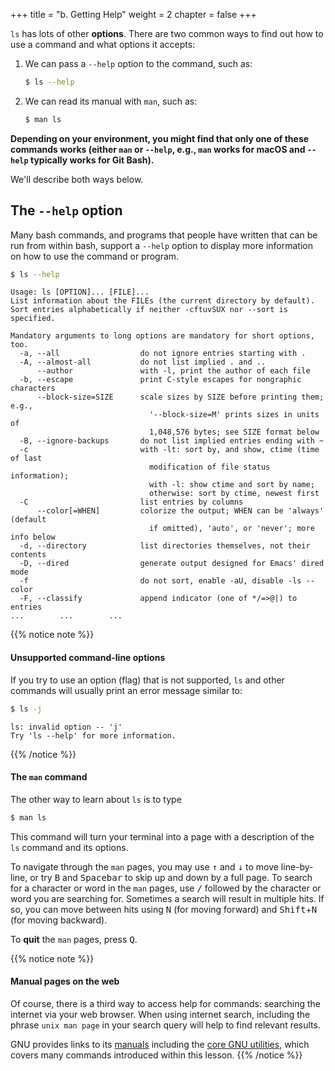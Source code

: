 +++
title = "b. Getting Help"
weight = 2
chapter = false
+++


`ls` has lots of other **options**. There are two common ways to find out how
to use a command and what options it accepts:

1. We can pass a `--help` option to the command, such as:
    ```Bash
    $ ls --help
    ```

2. We can read its manual with `man`, such as:
    ```Bash
    $ man ls
    ```

**Depending on your environment, you might find that only one of these commands works
(either `man` or `--help`, e.g., `man` works for macOS and `--help` typically works for Git Bash).**

We'll describe both ways below.

## The `--help` option

Many bash commands, and programs that people have written that can be
run from within bash, support a `--help` option to display more
information on how to use the command or program.

```Bash
$ ls --help
```

~~~
Usage: ls [OPTION]... [FILE]...
List information about the FILEs (the current directory by default).
Sort entries alphabetically if neither -cftuvSUX nor --sort is specified.

Mandatory arguments to long options are mandatory for short options, too.
  -a, --all                  do not ignore entries starting with .
  -A, --almost-all           do not list implied . and ..
      --author               with -l, print the author of each file
  -b, --escape               print C-style escapes for nongraphic characters
      --block-size=SIZE      scale sizes by SIZE before printing them; e.g.,
                               '--block-size=M' prints sizes in units of
                               1,048,576 bytes; see SIZE format below
  -B, --ignore-backups       do not list implied entries ending with ~
  -c                         with -lt: sort by, and show, ctime (time of last
                               modification of file status information);
                               with -l: show ctime and sort by name;
                               otherwise: sort by ctime, newest first
  -C                         list entries by columns
      --color[=WHEN]         colorize the output; WHEN can be 'always' (default
                               if omitted), 'auto', or 'never'; more info below
  -d, --directory            list directories themselves, not their contents
  -D, --dired                generate output designed for Emacs' dired mode
  -f                         do not sort, enable -aU, disable -ls --color
  -F, --classify             append indicator (one of */=>@|) to entries
...        ...        ...
~~~


{{% notice note %}}
#### Unsupported command-line options
If you try to use an option (flag) that is not supported, `ls` and other commands
will usually print an error message similar to:

```Bash
$ ls -j
```
~~~
ls: invalid option -- 'j'
Try 'ls --help' for more information.
~~~

{{% /notice %}}

#### The `man` command

The other way to learn about `ls` is to type
```Bash
$ man ls
```

This command will turn your terminal into a page with a description
of the `ls` command and its options.

To navigate through the `man` pages, you may use <kbd>↑</kbd> and <kbd>↓</kbd> 
to move line-by-line, or try <kbd>B</kbd> and <kbd>Spacebar</kbd> to skip up 
and down by a full page. To search for a character or word in the `man` pages,
use <kbd>/</kbd> followed by the character or word you are searching for.
Sometimes a search will result in multiple hits. 
If so, you can move between hits using <kbd>N</kbd> (for moving forward) and 
<kbd>Shift</kbd>+<kbd>N</kbd> (for moving backward).

To **quit** the `man` pages, press <kbd>Q</kbd>.

{{% notice note %}}
#### Manual pages on the web
Of course, there is a third way to access help for commands:
searching the internet via your web browser.
When using internet search, including the phrase `unix man page` in your search
query will help to find relevant results.

GNU provides links to its
[manuals](http://www.gnu.org/manual/manual.html) including the
[core GNU utilities](http://www.gnu.org/software/coreutils/manual/coreutils.html),
which covers many commands introduced within this lesson.
{{% /notice %}}